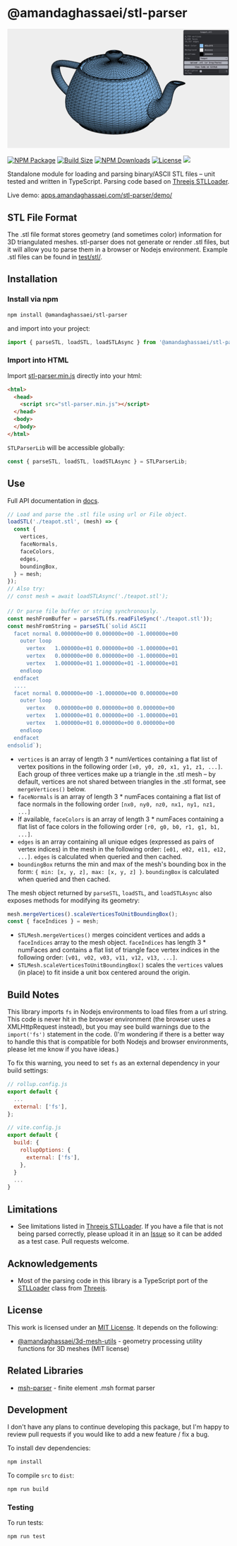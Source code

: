 # @amandaghassaei/stl-parser
[![stl-parser main image](./main-image.jpg)](https://apps.amandaghassaei.com/stl-parser/demo/)

[![NPM Package](https://img.shields.io/npm/v/@amandaghassaei/stl-parser)](https://www.npmjs.com/package/@amandaghassaei/stl-parser)
[![Build Size](https://img.shields.io/bundlephobia/min/@amandaghassaei/stl-parser)](https://bundlephobia.com/result?p=@amandaghassaei/stl-parser)
[![NPM Downloads](https://img.shields.io/npm/dw/@amandaghassaei/stl-parser)](https://www.npmtrends.com/@amandaghassaei/stl-parser)
[![License](https://img.shields.io/npm/l/@amandaghassaei/stl-parser)](https://github.com/amandaghassaei/stl-parser/blob/main/LICENSE.txt)
![](https://img.shields.io/badge/Coverage-95%25-83A603.svg?prefix=$coverage$)

Standalone module for loading and parsing binary/ASCII STL files – unit tested and written in TypeScript.  Parsing code based on [Threejs STLLoader](https://github.com/mrdoob/three.js/blob/dev/examples/jsm/loaders/STLLoader.js).

Live demo: [apps.amandaghassaei.com/stl-parser/demo/](https://apps.amandaghassaei.com/stl-parser/demo/)


## STL File Format

The .stl file format stores geometry (and sometimes color) information for 3D triangulated meshes.  stl-parser does not generate or render .stl files, but it will allow you to parse them in a browser or Nodejs environment.  Example .stl files can be found in [test/stl/](https://github.com/amandaghassaei/stl-parser/tree/main/test/stl).


## Installation

### Install via npm

```sh
npm install @amandaghassaei/stl-parser
```

and import into your project:

```js
import { parseSTL, loadSTL, loadSTLAsync } from '@amandaghassaei/stl-parser';
```

### Import into HTML

Import [stl-parser.min.js](https://github.com/amandaghassaei/stl-parser/blob/main/bundle/stl-parser.min.js) directly into your html:

```html
<html>
  <head>
    <script src="stl-parser.min.js"></script>
  </head>
  <body>
  </body>
</html>
```

`STLParserLib` will be accessible globally:

```js
const { parseSTL, loadSTL, loadSTLAsync } = STLParserLib;
```


## Use

Full API documentation in [docs](https://github.com/amandaghassaei/stl-parser/blob/main/docs/).

```js
// Load and parse the .stl file using url or File object.
loadSTL('./teapot.stl', (mesh) => {
  const {
    vertices,
    faceNormals,
    faceColors,
    edges,
    boundingBox,
  } = mesh;
});
// Also try:
// const mesh = await loadSTLAsync('./teapot.stl');

// Or parse file buffer or string synchronously.
const meshFromBuffer = parseSTL(fs.readFileSync('./teapot.stl'));
const meshFromString = parseSTL(`solid ASCII
  facet normal 0.000000e+00 0.000000e+00 -1.000000e+00
    outer loop
      vertex   1.000000e+01 0.000000e+00 -1.000000e+01
      vertex   0.000000e+00 0.000000e+00 -1.000000e+01
      vertex   1.000000e+01 1.000000e+01 -1.000000e+01
    endloop
  endfacet
  ....
  facet normal 0.000000e+00 -1.000000e+00 0.000000e+00
    outer loop
      vertex   0.000000e+00 0.000000e+00 0.000000e+00
      vertex   1.000000e+01 0.000000e+00 -1.000000e+01
      vertex   1.000000e+01 0.000000e+00 0.000000e+00
    endloop
  endfacet
endsolid`);
```

- `vertices` is an array of length 3 * numVertices containing a flat list of vertex positions in the following order `[x0, y0, z0, x1, y1, z1, ...]`.  Each group of three vertices make up a triangle in the .stl mesh – by default, vertices are not shared between triangles in the .stl format, see `mergeVertices()` below.
- `faceNormals` is an array of length 3 * numFaces containing a flat list of face normals in the following order `[nx0, ny0, nz0, nx1, ny1, nz1, ...]`
- If available, `faceColors` is an array of length 3 * numFaces containing a flat list of face colors in the following order `[r0, g0, b0, r1, g1, b1, ...]`.
- `edges` is an array containing all unique edges (expressed as pairs of vertex indices) in the mesh in the following order: `[e01, e02, e11, e12, ...]`.  `edges` is calculated when queried and then cached.
- `boundingBox` returns the min and max of the mesh's bounding box in the form: `{ min: [x, y, z], max: [x, y, z] }`.  `boundingBox` is calculated when queried and then cached.


The mesh object returned by `parseSTL`, `loadSTL`, and `loadSTLAsync` also exposes methods for modifying its geometry:

```js
mesh.mergeVertices().scaleVerticesToUnitBoundingBox();
const { faceIndices } = mesh;
```

- `STLMesh.mergeVertices()` merges coincident vertices and adds a `faceIndices` array to the mesh object.  `faceIndices` has length 3 * numFaces and contains a flat list of triangle face vertex indices in the following order: `[v01, v02, v03, v11, v12, v13, ...]`.
- `STLMesh.scaleVerticesToUnitBoundingBox()` scales the `vertices` values (in place) to fit inside a unit box centered around the origin.


## Build Notes

This library imports `fs` in Nodejs environments to load files from a url string.  This code is never hit in the browser environment (the browser uses a XMLHttpRequest instead), but you may see build warnings due to the `import('fs')` statement in the code.  (I'm wondering if there is a better way to handle this that is compatible for both Nodejs and browser environments, please let me know if you have ideas.)

To fix this warning, you need to set `fs` as an external dependency in your build settings:

```js
// rollup.config.js
export default {
  ...
  external: ['fs'],
};
```

```js
// vite.config.js
export default {
  build: {
    rollupOptions: {
      external: ['fs'],
    },
  }
  ...
}
```


## Limitations

- See limitations listed in [Threejs STLLoader](https://github.com/mrdoob/three.js/blob/dev/examples/jsm/loaders/STLLoader.js).  If you have a file that is not being parsed correctly, please upload it in an [Issue](https://github.com/amandaghassaei/stl-parser/issues) so it can be added as a test case.  Pull requests welcome.


## Acknowledgements

- Most of the parsing code in this library is a TypeScript port of the [STLLoader](https://github.com/mrdoob/three.js/blob/dev/examples/jsm/loaders/STLLoader.js) class from [Threejs](https://github.com/mrdoob/three.js).


## License

This work is licensed under an [MIT License](https://github.com/amandaghassaei/stl-parser/blob/main/LICENSE.txt).  It depends on the following:

- [@amandaghassaei/3d-mesh-utils](https://www.npmjs.com/package/@amandaghassaei/3d-mesh-utils) - geometry processing utility functions for 3D meshes (MIT license)


## Related Libraries

- [msh-parser](https://github.com/amandaghassaei/msh-parser) - finite element .msh format parser


## Development

I don't have any plans to continue developing this package, but I'm happy to review pull requests if you would like to add a new feature / fix a bug.

To install dev dependencies:

```sh
npm install
```

To compile `src` to `dist`:

```sh
npm run build
```

### Testing

To run tests:

```sh
npm run test
```
